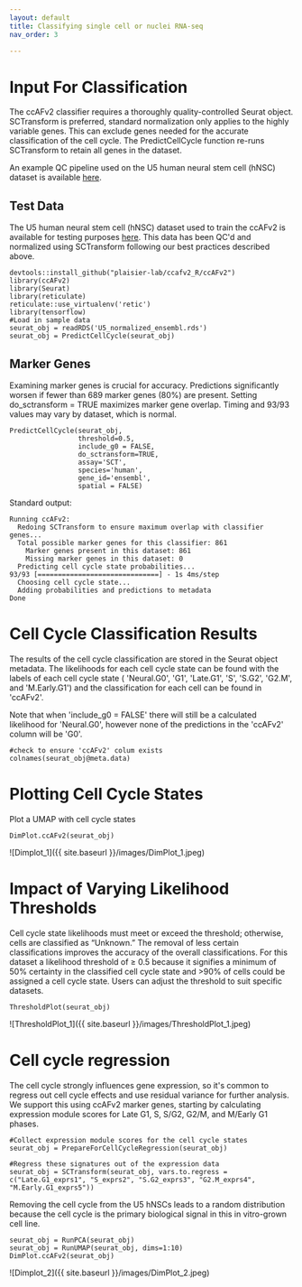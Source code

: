 ```yaml
---
layout: default
title: Classifying single cell or nuclei RNA-seq
nav_order: 3

---
```

# Input For Classification
The ccAFv2 classifier requires a thoroughly quality-controlled Seurat
object. SCTransform is preferred, standard normalization only applies to the
highly variable genes. This can exclude genes needed for the accurate
classification of the cell cycle. The PredictCellCycle
function re-runs SCTransform to retain all genes in the dataset. 

An example QC pipeline used on the U5 human neural stem cell (hNSC) dataset is available
[here](https://github.com/plaisier-lab/FIXLINK).

## Test Data

The U5 human neural stem cell (hNSC) dataset used to train the ccAFv2 is
available for testing purposes
[here](https://zenodo.org/records/10961633/files/U5_normalized_ensembl.rds?download=1).
This data has been QC'd and normalized using SCTransform following our
best practices described above.

```
devtools::install_github("plaisier-lab/ccafv2_R/ccAFv2")
library(ccAFv2)
library(Seurat)
library(reticulate)
reticulate::use_virtualenv('retic')
library(tensorflow)
#Load in sample data
seurat_obj = readRDS('U5_normalized_ensembl.rds')
seurat_obj = PredictCellCycle(seurat_obj)
```
## Marker Genes
Examining marker genes is crucial for accuracy. Predictions
significantly worsen if fewer than 689 marker genes (80%) are present.
Setting do_sctransform = TRUE maximizes marker gene overlap. Timing and
93/93 values may vary by dataset, which is normal.

```
PredictCellCycle(seurat_obj,
                 threshold=0.5,
                 include_g0 = FALSE,
                 do_sctransform=TRUE,
                 assay='SCT',
                 species='human',
                 gene_id='ensembl',
                 spatial = FALSE)

```
Standard output:  
```
Running ccAFv2:
  Redoing SCTransform to ensure maximum overlap with classifier genes...
  Total possible marker genes for this classifier: 861
    Marker genes present in this dataset: 861
    Missing marker genes in this dataset: 0
  Predicting cell cycle state probabilities...
93/93 [==============================] - 1s 4ms/step
  Choosing cell cycle state...
  Adding probabilities and predictions to metadata
Done
```

# Cell Cycle Classification Results

The results of the cell cycle classification are stored in the Seurat
object metadata. The likelihoods for each cell cycle state can be found
with the labels of each cell cycle state ( 'Neural.G0', 'G1', 'Late.G1', 'S',
'S.G2', 'G2.M', and 'M.Early.G1') and the classification for each cell
can be found in 'ccAFv2'.

Note that when 'include_g0 = FALSE' there will still be a calculated likelihood for 'Neural.G0', however none of the predictions in the 'ccAFv2' column will be 'G0'. 
```
#check to ensure 'ccAFv2' colum exists
colnames(seurat_obj@meta.data)
```

# Plotting Cell Cycle States
Plot a UMAP with cell cycle states
```
DimPlot.ccAFv2(seurat_obj)
```
![Dimplot_1]({{ site.baseurl }}/images/DimPlot_1.jpeg)

# Impact of Varying Likelihood Thresholds
Cell cycle state likelihoods must meet or exceed the threshold; otherwise, cells are classified as “Unknown.” The removal of less certain classifications improves the accuracy of the overall classifications. 
For this dataset a likelihood threshold of ≥ 0.5 because it signifies a minimum of 50% certainty in the classified cell cycle state and >90% of cells could be assigned a cell cycle state. Users can adjust the threshold to suit specific datasets.

```
ThresholdPlot(seurat_obj)
```
![ThresholdPlot_1]({{ site.baseurl }}/images/ThresholdPlot_1.jpeg)

# Cell cycle regression
The cell cycle strongly influences gene expression, so it's common to
regress out cell cycle effects and use residual variance for further
analysis. We support this using ccAFv2 marker genes, starting by
calculating expression module scores for Late G1, S, S/G2, G2/M, and
M/Early G1 phases.

```
#Collect expression module scores for the cell cycle states 
seurat_obj = PrepareForCellCycleRegression(seurat_obj)

#Regress these signatures out of the expression data
seurat_obj = SCTransform(seurat_obj, vars.to.regress = c("Late.G1_exprs1", "S_exprs2", "S.G2_exprs3", "G2.M_exprs4", "M.Early.G1_exprs5"))
```
Removing the cell cycle from the U5 hNSCs leads to a random distribution
because the cell cycle is the primary biological signal in this in
vitro-grown cell line.
```
seurat_obj = RunPCA(seurat_obj)
seurat_obj = RunUMAP(seurat_obj, dims=1:10)
DimPlot.ccAFv2(seurat_obj)
```
![Dimplot_2]({{ site.baseurl }}/images/DimPlot_2.jpeg)
